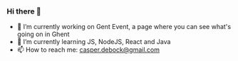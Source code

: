 ### Hi there 👋

- 🔭 I’m currently working on Gent Event, a page where you can see what's going on in Ghent
- 🌱 I’m currently learning JS, NodeJS, React and Java
- 📫 How to reach me: casper.debock@gmail.com
<!--
**CasperDeBock/CasperDeBock** is a ✨ _special_ ✨ repository because its `README.md` (this file) appears on your GitHub profile.

Here are some ideas to get you started:

- 🔭 I’m currently working on ...
- 🌱 I’m currently learning ...
- 👯 I’m looking to collaborate on ...
- 🤔 I’m looking for help with ...
- 💬 Ask me about ...
- 📫 How to reach me: ...
- 😄 Pronouns: ...
- ⚡ Fun fact: ...
-->
